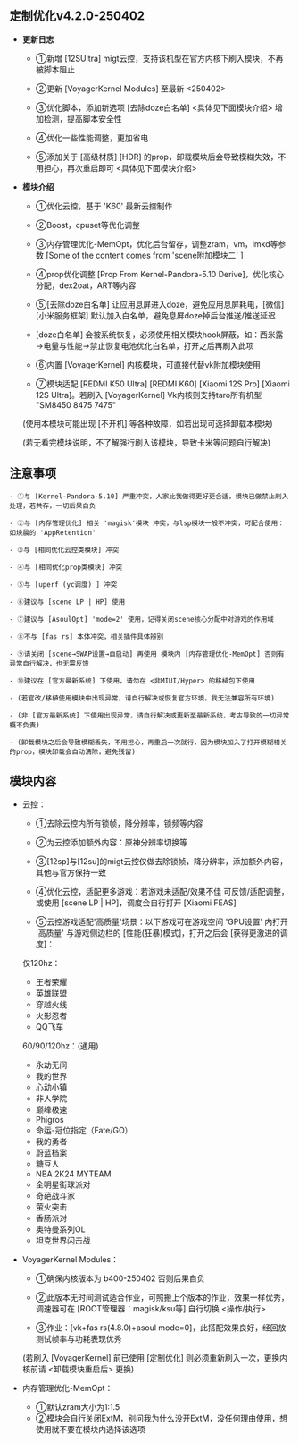 ## **定制优化v4.2.0-250402**

  - **更新日志**
  
    - ①新增 [12SUltra] migt云控，支持该机型在官方内核下刷入模块，不再被脚本阻止
    
    - ②更新 [VoyagerKernel Modules] 至最新 <250402>
    
    - ③优化脚本，添加新选项 [去除doze白名单] <具体见下面模块介绍> 增加检测，提高脚本安全性
    
    - ④优化一些性能调整，更加省电
    
    - ⑤添加关于 [高级材质] [HDR] 的prop，卸载模块后会导致模糊失效，不用担心，再次重启即可 <具体见下面模块介绍>

  - **模块介绍**
  
    - ①优化云控，基于 'K60' 最新云控制作
    
    - ②Boost，cpuset等优化调整
    
    - ③内存管理优化-MemOpt，优化后台留存，调整zram，vm，lmkd等参数 [Some of the content comes from 'scene附加模块二' ]
    
    - ④prop优化调整 [Prop From Kernel-Pandora-5.10 Derive]，优化核心分配，dex2oat，ART等内容
    
    - ⑤[去除doze白名单] 让应用息屏进入doze，避免应用息屏耗电，[微信] [小米服务框架] 默认加入白名单，避免息屏doze掉后台推送/推送延迟
    
    - [doze白名单] 会被系统恢复，必须使用相关模块hook屏蔽，如：西米露→电量与性能→禁止恢复电池优化白名单，打开之后再刷入此项
    
    - ⑥内置 [VoyagerKernel] 内核模块，可直接代替vk附加模块使用
    
    - ⑦模块适配 [REDMI K50 Ultra] [REDMI K60] [Xiaomi 12S Pro] [Xiaomi 12S Ultra]。若刷入 [VoyagerKernel] Vk内核则支持taro所有机型 "SM8450 8475 7475"
    
    (使用本模块可能出现 [不开机] 等各种故障，如若出现可选择卸载本模块)
    
    (若无看完模块说明，不了解强行刷入该模块，导致卡米等问题自行解决)


## **注意事项**

    - ①与 [Kernel-Pandora-5.10] 严重冲突，人家比我做得更好更合适，模块已做禁止刷入处理，若共存，一切后果自负
   
    - ②与 [内存管理优化] 相关 'magisk'模块 冲突，与lsp模块一般不冲突，可配合使用：如焕晨的 'AppRetention'
   
    - ③与 [相同优化云控类模块] 冲突
   
    - ④与 [相同优化prop类模块] 冲突
   
    - ⑤与 [uperf (yc调度) ] 冲突
   
    - ⑥建议与 [scene LP | HP] 使用
   
    - ⑦建议与 [AsoulOpt] 'mode=2' 使用，记得关闭scene核心分配中对游戏的作用域
   
    - ⑧不与 [fas rs] 本体冲突，相关插件具体辨别
   
    - ⑨请关闭 [scene→SWAP设置→自启动] 再使用 模块内 [内存管理优化-MemOpt] 否则有异常自行解决，也无需反馈
   
    - ⑩建议在 [官方最新系统] 下使用，请勿在 <非MIUI/Hyper> 的移植包下使用
   
    - (若官改/移植使用模块中出现异常，请自行解决或恢复官方环境，我无法兼容所有环境)
   
    - (非 [官方最新系统] 下使用出现异常，请自行解决或更新至最新系统，考古导致的一切异常概不负责)
   
    - (卸载模块之后会导致模糊丢失，不用担心，再重启一次就行，因为模块加入了打开模糊相关的prop，模块卸载会自动清除，避免残留)


## **模块内容**

  - 云控：
    - ①去除云控内所有锁帧，降分辨率，锁频等内容
    
    - ②为云控添加额外内容：原神分辨率切换等
    
    - ③[12sp]与[12su]的migt云控仅做去除锁帧，降分辨率，添加额外内容，其他与官方保持一致
    
    - ④优化云控，适配更多游戏：若游戏未适配/效果不佳 可反馈/适配调整，或使用 [scene LP | HP]，调度会自行打开 [Xiaomi FEAS]
    
    - ⑤云控游戏适配'高质量'场景：以下游戏可在游戏空间 'GPU设置' 内打开 '高质量' 与游戏侧边栏的 [性能(狂暴)模式]，打开之后会 [获得更激进的调度]：
    
    仅120hz：
    - 王者荣耀
    - 英雄联盟
    - 穿越火线
    - 火影忍者
    - QQ飞车
    
    60/90/120hz：(通用)
    - 永劫无间
    - 我的世界
    - 心动小镇
    - 非人学院
    - 巅峰极速
    - Phigros
    - 命运-冠位指定（Fate/GO）
    - 我的勇者
    - 蔚蓝档案
    - 糖豆人
    - NBA 2K24 MYTEAM
    - 全明星街球派对
    - 奇葩战斗家
    - 萤火突击
    - 香肠派对
    - 奥特曼系列OL
    - 坦克世界闪击战
  
  - VoyagerKernel Modules：
    - ①确保内核版本为 b400-250402 否则后果自负
    
    - ②此版本无时间测试适合作业，可照搬上个版本的作业，效果一样优秀，调速器可在 [ROOT管理器：magisk/ksu等] 自行切换 <操作/执行>
    
    - ③作业：[vk+fas rs(4.8.0)+asoul mode=0]，此搭配效果良好，经回放测试帧率与功耗表现优秀
    
    (若刷入 [VoyagerKernel] 前已使用 [定制优化] 则必须重新刷入一次，更换内核前请 <卸载模块重启后> 更换)
    
  - 内存管理优化-MemOpt：
    - ①默认zram大小为1:1.5
    - ②模块会自行关闭ExtM，别问我为什么没开ExtM，没任何理由使用，想使用就不要在模块内选择该选项